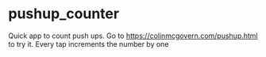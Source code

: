 # pushup_counter

Quick app to count push ups. Go to https://colinmcgovern.com/pushup.html to try it. Every tap increments the number by one
